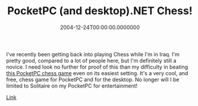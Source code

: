 ﻿---
title: PocketPC (and desktop).NET Chess!
date: "2004-12-24T00:00:00.0000000"
featuredImage: img/pocketpc-and-desktop-net-chess-featured.png
---

I've recently been getting back into playing Chess while I'm in Iraq. I'm pretty good, compared to a lot of people here, but I'm definitely still a novice. I need look no further for proof of this than my difficulty in beating [this PocketPC chess game](http://www.valil.com/chess2/index.html) even on its easiest setting. It's a very cool, and free, chess game for PocketPC and for the desktop. No longer will I be limited to Solitaire on my PocketPC for entertainment!

[Link](http://www.valil.com/chess2/index.html)

